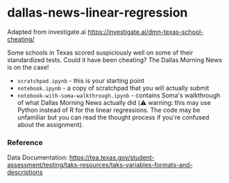 # dallas-news-linear-regression

Adapted from investigate.ai
https://investigate.ai/dmn-texas-school-cheating/


Some schools in Texas scored suspiciously well on some of their standardized tests. Could it have been cheating? The Dallas Morning News is on the case!

- `scratchpad.ipynb` - this is your starting point
- `notebook.ipynb` - a copy of scratchpad that you will actually submit
- `notebook-with-soma-walkthrough.ipynb` - contains Soma's walkthrough of what Dallas Morning News actually did (⚠️ warning: this may use Python instead of R for the linear regressions. The code may be unfamiliar but you can read the thought process if you're confused about the assignment). 

### Reference

Data Documentation: 
https://tea.texas.gov/student-assessment/testing/taks-resources/taks-variables-formats-and-descriptions
